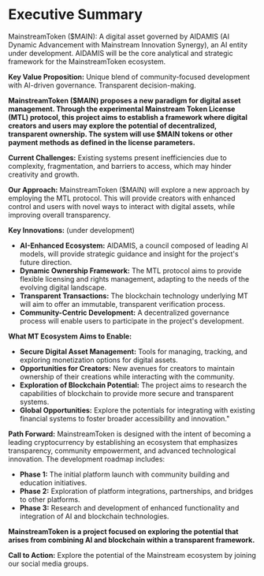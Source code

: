 # Executive Summary

MainstreamToken ($MAIN): A digital asset governed by AIDAMIS (AI Dynamic Advancement with Mainstream Innovation Synergy), an AI entity under development.
AIDAMIS will be the core analytical and strategic framework for the MainstreamToken ecosystem.

**Key Value Proposition:**
Unique blend of community-focused development with AI-driven governance.
Transparent decision-making.

**MainstreamToken ($MAIN) proposes a new paradigm for digital asset management. Through the experimental Mainstream Token License (MTL) protocol, this project aims to establish a framework where digital creators and users may explore the potential of decentralized, transparent ownership. The system will use $MAIN tokens or other payment methods as defined in the license parameters.**

**Current Challenges:**
Existing systems present inefficiencies due to complexity, fragmentation, and barriers to access, which may hinder creativity and growth.

**Our Approach:**
MainstreamToken ($MAIN) will explore a new approach by employing the MTL protocol. This will provide creators with enhanced control and users with novel ways to interact with digital assets, while improving overall transparency.

**Key Innovations:** (under development)
* **AI-Enhanced Ecosystem:** AIDAMIS, a council composed of leading AI models, will provide strategic guidance and insight for the project's future direction.
* **Dynamic Ownership Framework:** The MTL protocol aims to provide flexible licensing and rights management, adapting to the needs of the evolving digital landscape.
* **Transparent Transactions:** The blockchain technology underlying MT will aim to offer an immutable, transparent verification process.
* **Community-Centric Development:** A decentralized governance process will enable users to participate in the project's development.

**What MT Ecosystem Aims to Enable:**
* **Secure Digital Asset Management:** Tools for managing, tracking, and exploring monetization options for digital assets.
* **Opportunities for Creators:** New avenues for creators to maintain ownership of their creations while interacting with the community.
* **Exploration of Blockchain Potential:** The project aims to research the capabilities of blockchain to provide more secure and transparent systems.
* **Global Opportunities:** Explore the potentials for integrating with existing financial systems to foster broader accessibility and innovation."

**Path Forward:**
MainstreamToken is designed with the intent of becoming a leading cryptocurrency by establishing an ecosystem that emphasizes transparency, community empowerment, and advanced technological innovation. The development roadmap includes:
*   **Phase 1:** The initial platform launch with community building and education initiatives.
*   **Phase 2:** Exploration of platform integrations, partnerships, and bridges to other platforms.
*   **Phase 3:** Research and development of enhanced functionality and integration of AI and blockchain technologies.

**MainstreamToken is a project focused on exploring the potential that arises from combining AI and blockchain within a transparent framework.**

**Call to Action:**
Explore the potential of the Mainstream ecosystem by joining our social media groups.
